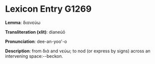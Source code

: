 # Lexicon Entry G1269

**Lemma**: διανεύω

**Transliteration (xlit)**: dianeúō

**Pronunciation**: dee-an-yoo'-o

**Description**:
from διά and νεύω; to nod (or express by signs) across an intervening space:--beckon.
